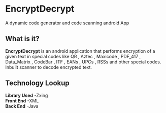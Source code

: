 # EncryptDecrypt  
A dynamic code generator and code scanning android App  
## What is it?  
**EncryptDecrypt** is an android application that performs encryption of a given text in special codes like QR , Aztec , Maxicode , PDF_417 , Data_Matrix , CodeBar , ITF , EANs , UPCs , RSSs and other special codes.
Inbuilt scanner to decode encrypted text.      
## Technology Lookup  
**Library Used** -Zxing   
**Front End** -XML   
**Back End** -Java
